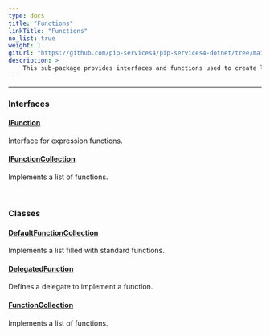 ```yaml
---
type: docs
title: "Functions"
linkTitle: "Functions"
no_list: true
weight: 1
gitUrl: "https://github.com/pip-services4/pip-services4-dotnet/tree/main/pip-services4-expressions-dotnet"
description: >
    This sub-package provides interfaces and functions used to create lists of functions and delegates.
---
```

---
<div class="module-body"> 

### Interfaces

#### [IFunction](ifunction)
Interface for expression functions.

#### [IFunctionCollection](ifunction_collection)
Implements a list of functions.


<br>

### Classes

#### [DefaultFunctionCollection](default_function_collection)
Implements a list filled with standard functions.

#### [DelegatedFunction](delegated_function)
Defines a delegate to implement a function.

#### [FunctionCollection](function_collection)
Implements a list of functions.


</div>


